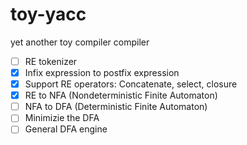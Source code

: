 # toy-yacc
yet another toy compiler compiler

- [ ] RE tokenizer
- [x] Infix expression to postfix expression
- [x] Support RE operators: Concatenate, select, closure
- [x] RE to NFA (Nondeterministic Finite Automaton)
- [ ] NFA to DFA (Deterministic Finite Automaton)
- [ ] Minimizie the DFA
- [ ] General DFA engine
